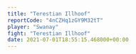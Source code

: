 ```yaml
---
title: "Terestian Illhoof"
reportCode: "4nCZHq1zGY9M32tT"
player: "Swanay"
fight: "Terestian Illhoof"
date: 2021-07-01T18:55:15.468000+00:00
---
```

